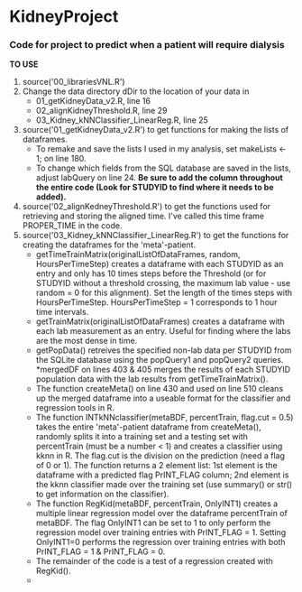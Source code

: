 # KidneyProject
### Code for project to predict when a patient will require dialysis

**TO USE**

1. source('00_librariesVNL.R')
2. Change the data directory dDir to the location of your data in 
    * 01\_getKidneyData\_v2.R, line 16
    * 02_alignKidneyThreshold.R, line 29
    * 03\_Kidney\_kNNClassifier\_LinearReg.R, line 25
3. source('01\_getKidneyData_v2.R') to get functions for making the lists of dataframes.
    * To remake and save the lists I used in my analysis, set makeLists <- 1; on line 180.
    * To change which fields from the SQL database are saved in the lists, adjust labQuery on line 24. **Be sure to add the column throughout the entire code (Look for STUDYID to find where it needs to be added).**
4. source('02\_alignKedneyThreshold.R') to get the functions used for retrieving and storing the aligned time. I've called this time frame PROPER_TIME in the code.
5. source('03\_Kidney\_kNNClassifier\_LinearReg.R') to get the functions for creating the dataframes for the 'meta'-patient. 
    * getTimeTrainMatrix(originalListOfDataFrames, random, HoursPerTimeStep) creates a dataframe with each STUDYID as an entry and only has 10 times steps before the Threshold (or for STUDYID without a threshold crossing, the maximum lab value - use random = 0 for this alignment). Set the length of the times steps with HoursPerTimeStep. HoursPerTimeStep = 1 corresponds to 1 hour time intervals. 
    * getTrainMatrix(originalListOfDataFrames) creates a dataframe with each lab measurement as an entry. Useful for finding where the labs are the most dense in time.
    * getPopData() retreives the specified non-lab data per STUDYID from the SQLite database using the popQuery1 and popQuery2 queries.
    *mergedDF on lines 403 & 405 merges the results of each STUDYID population data with the lab results from getTimeTrainMatrix().
    * The function createMeta() on line 430 and used on line 510 cleans up the merged dataframe into a useable format for the classifier and regression tools in R.
    * The function INTkNNclassifier(metaBDF, percentTrain, flag.cut = 0.5) takes the entire 'meta'-patient dataframe from createMeta(), randomly splits it into a training set and a testing set with percentTrain (must be a number < 1) and creates a classifier using kknn in R. The flag.cut is the division on the prediction (need a flag of 0 or 1). The function returns a 2 element list: 1st element is the dataframe with a predicted flag PrINT\_FLAG column; 2nd element is the kknn classifier made over the training set (use summary() or str() to get information on the classifier).
    * The function RegKid(metaBDF, percentTrain, OnlyINT1) creates a multiple linear regression model over the dataframe percentTrain of metaBDF. The flag OnlyINT1 can be set to 1 to only perform the regression model over training entries with PrINT\_FLAG = 1. Setting OnlyINT1=0 performs the regression over training entries with both PrINT\_FLAG = 1 & PrINT\_FLAG = 0.
    * The remainder of the code is a test of a regression created with RegKid().
    * 